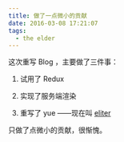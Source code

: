 ```yaml
---
title: 做了一点微小的贡献
date: 2016-03-08 17:21:07
tags:
  - the elder
---
```

这次重写 Blog ，主要做了三件事：

1. 试用了 Redux 
2. 实现了服务端渲染
3. 重写了 yue ——现在叫 [eliter](https://github.com/nameoverflow/eliter)

只做了点微小的贡献，很惭愧。